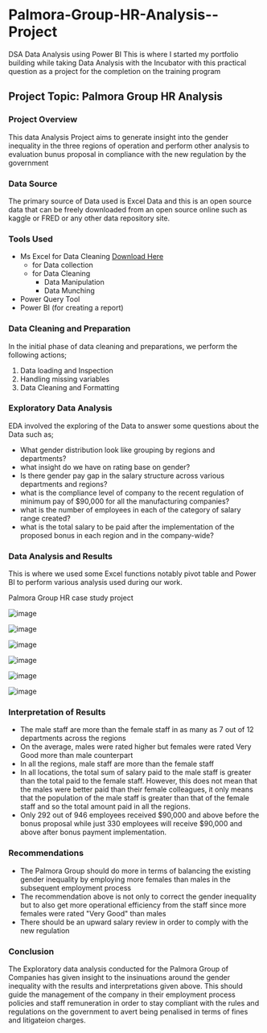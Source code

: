 # Palmora-Group-HR-Analysis--Project
DSA Data Analysis using Power BI
This is where I started my portfolio building while taking Data Analysis with the Incubator with this practical question as a project for the completion on the training program

## Project Topic: Palmora Group HR Analysis

### Project Overview

This data Analysis Project aims to generate insight into the gender inequality in the three regions of operation and perform other analysis to evaluation bunus proposal in compliance with the new regulation by the government

### Data Source
The primary source of Data used is Excel Data and this is an open source data that can be freely downloaded from an open source online such as kaggle or FRED or any other data repository site.

### Tools Used

- Ms Excel for Data Cleaning [Download Here](https://www.microsoft.com)                                                                                                                    
     - for Data collection
     - for Data Cleaning
          - Data Manipulation
          - Data Munching
- Power Query Tool
- Power BI (for creating a report)
  

### Data Cleaning and Preparation

In the initial phase of data cleaning and preparations, we perform the following actions;
1. Data loading and Inspection
2. Handling missing variables
3. Data Cleaning and Formatting

### Exploratory Data Analysis
EDA involved the exploring of the Data to answer some questions about the Data such as;
- What gender distribution look like grouping by regions and departments?
- what insight do we have on rating base on gender?
- Is there gender pay gap in the salary structure across various departments and regions?
- what is the compliance level of company to the recent regulation of minimum pay of $90,000 for all the manufacturing companies?
- what is the number of employees in each of the category of salary range created?
- what is the total salary to be paid after the implementation of the proposed bonus in each region and in the company-wide? 

 ### Data Analysis and Results

This is where we used some Excel functions notably pivot table and Power BI to perform various analysis used during our work.

Palmora Group HR case study project

![image](https://github.com/user-attachments/assets/c7565d99-14d8-4c5c-bdbf-4779498dcfcb)


![image](https://github.com/user-attachments/assets/c1742bb6-e618-47cb-8ae0-1b17331cd204)


![image](https://github.com/user-attachments/assets/197bc37c-8f98-4fa1-aec8-95ce752ef027)


![image](https://github.com/user-attachments/assets/9fd60a49-f552-4ada-a088-5f878338d2a0)


![image](https://github.com/user-attachments/assets/b2bdcb2f-844a-4551-91d1-0c572762aa40)


![image](https://github.com/user-attachments/assets/2ff2deae-df04-45c1-bad9-473c74bbf794)




### Interpretation of Results
  
  - The male staff are more than the female staff in as many as 7 out of 12 departments across the regions
  - On the average, males were rated higher but females were rated Very Good more than male counterpart
  - In all the regions, male staff are more than the female staff
  - In all locations, the total sum of salary paid to the male staff is greater than the total paid to the female staff. However, this does not mean that the males were better paid than their female colleagues, it only means that the population of the male staff is greater than that of the female staff and so the total amount paid in all the regions.
  - Only 292 out of 946 employees received $90,000 and above before the bonus proposal while just 330 employees will receive $90,000 and above after bonus payment implementation.

### Recommendations

- The Palmora Group should do more in terms of balancing the existing gender inequality by employing more females than males in the subsequent employment process
- The recommendation above is not only to correct the gender inequality but to also get more operational efficiency from the staff since more females were rated "Very Good" than males
- There should be an upward salary review in order to comply with the new regulation

### Conclusion

The Exploratory data analysis conducted for the Palmora Group of Companies has given insight to the insinuations around the gender inequality with the results and interpretations given above. This should guide the management of the company in their employment process policies and staff remuneration in order to stay compliant with the rules and regulations on the government to avert being penalised in terms of fines and litigateion charges.
